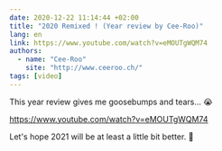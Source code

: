```yaml
---
date: 2020-12-22 11:14:44 +02:00
title: "2020 Remixed ! (Year review by Cee-Roo)"
lang: en
link: https://www.youtube.com/watch?v=eMOUTgWQM74
authors:
  - name: "Cee-Roo"
    site: "http://www.ceeroo.ch/"
tags: [video]
---
```


This year review gives me goosebumps and tears… 😭

https://www.youtube.com/watch?v=eMOUTgWQM74

Let's hope 2021 will be at least a little bit better. 🙏